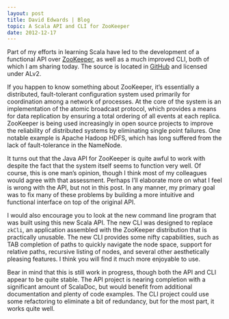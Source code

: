 ```yaml
---
layout: post
title: David Edwards | Blog
topic: A Scala API and CLI for ZooKeeper
date: 2012-12-17
---
```

Part of my efforts in learning Scala have led to the development of a functional API over
[ZooKeeper](https://zookeeper.apache.org), as well as a much improved CLI, both of which I am sharing today. The source is
located in [GitHub](https://github.com/davidledwards/zookeeper) and licensed under ALv2.

If you happen to know something about ZooKeeper, it’s essentially a distributed, fault-tolerant configuration system used primarily for coordination among a network of processes. At the core of the system is an implementation of the atomic broadcast protocol, which provides a means for data replication by ensuring a total ordering of all events at each replica. ZooKeeper is being used increasingly in open source projects to improve the reliability of distributed systems by eliminating single point failures. One notable example is Apache Hadoop HDFS, which has long suffered from the lack of fault-tolerance in the NameNode.

It turns out that the Java API for ZooKeeper is quite awful to work with despite the fact that the system itself seems to function very well. Of course, this is one man’s opinion, though I think most of my colleagues would agree with that assessment. Perhaps I’ll elaborate more on what I feel is wrong with the API, but not in this post. In any manner, my primary goal was to fix many of these problems by building a more intuitive and functional interface on top of the original API.

I would also encourage you to look at the new command line program that was built using this new Scala API. The new CLI was designed to replace `zkCli`, an application assembled with the ZooKeeper distribution that is practically unusable. The new CLI provides some nifty capabilities, such as TAB completion of paths to quickly navigate the node space, support for relative paths, recursive listing of nodes, and several other aesthetically pleasing features. I think you will find it much more enjoyable to use.

Bear in mind that this is still work in progress, though both the API and CLI appear to be quite stable. The API project is nearing completion with a significant amount of ScalaDoc, but would benefit from additional documentation and plenty of code examples. The CLI project could use some refactoring to eliminate a bit of redundancy, but for the most part, it works quite well.
